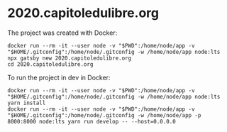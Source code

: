# 2020.capitoledulibre.org

The project was created with Docker:

```
docker run --rm -it --user node -v "$PWD":/home/node/app -v "$HOME/.gitconfig":/home/node/.gitconfig -w /home/node/app node:lts npx gatsby new 2020.capitoledulibre.org
cd 2020.capitoledulibre.org
```

To run the project in dev in Docker:

```
docker run --rm -it --user node -v "$PWD":/home/node/app -v "$HOME/.gitconfig":/home/node/.gitconfig -w /home/node/app node:lts yarn install
docker run --rm -it --user node -v "$PWD":/home/node/app -v "$HOME/.gitconfig":/home/node/.gitconfig -w /home/node/app -p 8000:8000 node:lts yarn run develop -- --host=0.0.0.0
```
